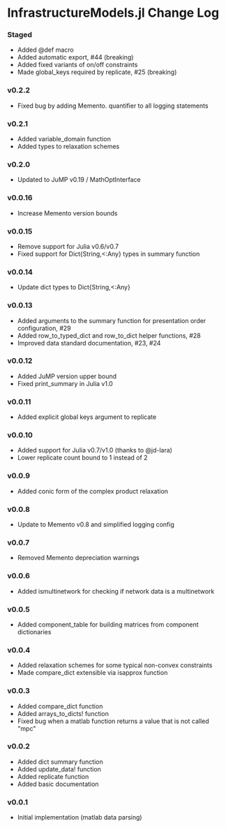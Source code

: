 InfrastructureModels.jl Change Log
==================================

### Staged
- Added @def macro
- Added automatic export, #44 (breaking)
- Added fixed variants of on/off constraints
- Made global_keys required by replicate, #25 (breaking)

### v0.2.2
- Fixed bug by adding Memento. quantifier to all logging statements

### v0.2.1
- Added variable_domain function
- Added types to relaxation schemes

### v0.2.0
- Updated to JuMP v0.19 / MathOptInterface

### v0.0.16
- Increase Memento version bounds

### v0.0.15
- Remove support for Julia v0.6/v0.7
- Fixed support for Dict{String,<:Any} types in summary function

### v0.0.14
- Update dict types to Dict{String,<:Any}

### v0.0.13
- Added arguments to the summary function for presentation order configuration, #29
- Added row_to_typed_dict and row_to_dict helper functions, #28
- Improved data standard documentation, #23, #24

### v0.0.12
- Added JuMP version upper bound
- Fixed print_summary in Julia v1.0

### v0.0.11
- Added explicit global keys argument to replicate

### v0.0.10
- Added support for Julia v0.7/v1.0 (thanks to @jd-lara)
- Lower replicate count bound to 1 instead of 2

### v0.0.9
- Added conic form of the complex product relaxation

### v0.0.8
- Update to Memento v0.8 and simplified logging config

### v0.0.7
- Removed Memento depreciation warnings

### v0.0.6
- Added ismultinetwork for checking if network data is a multinetwork

### v0.0.5
- Added component_table for building matrices from component dictionaries

### v0.0.4
- Added relaxation schemes for some typical non-convex constraints
- Made compare_dict extensible via isapprox function

### v0.0.3
- Added compare_dict function
- Added arrays_to_dicts! function
- Fixed bug when a matlab function returns a value that is not called "mpc"

### v0.0.2
- Added dict summary function
- Added update_data! function
- Added replicate function
- Added basic documentation

### v0.0.1
- Initial implementation (matlab data parsing)


